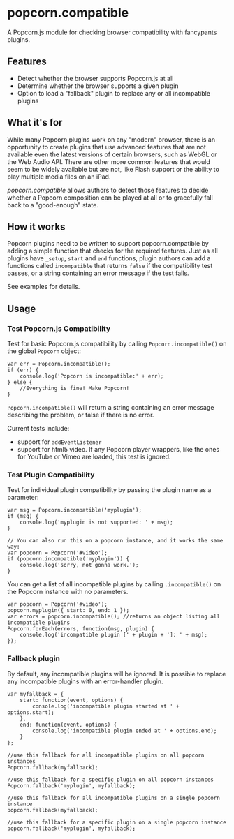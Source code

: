 popcorn.compatible
==================

A Popcorn.js module for checking browser compatibility with fancypants plugins.

## Features

- Detect whether the browser supports Popcorn.js at all
- Determine whether the browser supports a given plugin
- Option to load a "fallback" plugin to replace any or all incompatible plugins

## What it's for

While many Popcorn plugins work on any "modern" browser, there is an opportunity to create plugins that use advanced features that are not available even the latest versions of certain browsers, such as WebGL or the Web Audio API. There are other more common features that would seem to be widely available but are not, like Flash support or the ability to play multiple media files on an iPad.

*popcorn.compatible* allows authors to detect those features to decide whether a Popcorn composition can be played at all or to gracefully fall back to a "good-enough" state.

## How it works

Popcorn plugins need to be written to support popcorn.compatible by adding a simple function that checks for the required features. Just as all plugins have `_setup`, `start` and `end` functions, plugin authors can add a functions called `incompatible` that returns `false` if the compatibility test passes, or a string containing an error message if the test fails.

See examples for details.

## Usage

### Test Popcorn.js Compatibility

Test for basic Popcorn.js compatibility by calling `Popcorn.incompatible()` on the global `Popcorn` object:

	var err = Popcorn.incompatible();
	if (err) {
		console.log('Popcorn is incompatible:' + err);
	} else {
		//Everything is fine! Make Popcorn!
	}

`Popcorn.incompatible()` will return a string containing an error message describing the problem, or false if there is no error.

Current tests include:
- support for `addEventListener`
- support for html5 video. If any Popcorn player wrappers, like the ones for YouTube or Vimeo are loaded, this test is ignored.

### Test Plugin Compatibility

Test for individual plugin compatibility by passing the plugin name as a parameter:

	var msg = Popcorn.incompatible('myplugin');
	if (msg) {
		console.log('myplugin is not supported: ' + msg);
	}

	// You can also run this on a popcorn instance, and it works the same way:
	var popcorn = Popcorn('#video');
	if (popcorn.incompatible('myplugin')) {
		console.log('sorry, not gonna work.');
	}

You can get a list of all incompatible plugins by calling `.incompatible()` on the Popcorn instance with no parameters. 

	var popcorn = Popcorn('#video');
	popcorn.myplugin({ start: 0, end: 1 });
	var errors = popcorn.incompatible(); //returns an object listing all incompatible plugins
	Popcorn.forEach(errors, function(msg, plugin) {
		console.log('incompatible plugin [' + plugin + ']: ' + msg);
	});

### Fallback plugin

By default, any incompatible plugins will be ignored. It is possible to replace any incompatible plugins with an error-handler plugin.

	var myfallback = {
		start: function(event, options) {
			console.log('incompatible plugin started at ' + options.start);
		},
		end: function(event, options) {
			console.log('incompatible plugin ended at ' + options.end);
		}
	};

	//use this fallback for all incompatible plugins on all popcorn instances
	Popcorn.fallback(myfallback);

	//use this fallback for a specific plugin on all popcorn instances
	Popcorn.fallback('myplugin', myfallback);

	//use this fallback for all incompatible plugins on a single popcorn instance
	popcorn.fallback(myfallback);

	//use this fallback for a specific plugin on a single popcorn instance
	popcorn.fallback('myplugin', myfallback);

